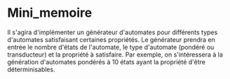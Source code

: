 # Mini_memoire

Il s'agira d'implémenter un générateur d'automates pour différents types d'automates satisfaisant certaines propriétés. Le générateur prendra en entrée le nombre d'états de l'automate, le type d'automate (pondéré ou transducteur) et la propriété à satisfaire. Par exemple, on s'intéressera à la génération d'automates pondérés à 10 états ayant la propriété d'être déterminisables.
